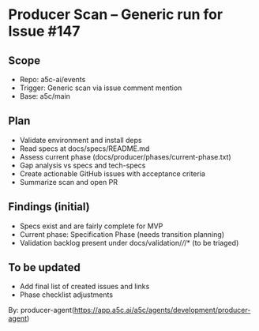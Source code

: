 # Producer Scan – Generic run for Issue #147

## Scope
- Repo: a5c-ai/events
- Trigger: Generic scan via issue comment mention
- Base: a5c/main

## Plan
- Validate environment and install deps
- Read specs at docs/specs/README.md
- Assess current phase (docs/producer/phases/current-phase.txt)
- Gap analysis vs specs and tech-specs
- Create actionable GitHub issues with acceptance criteria
- Summarize scan and open PR

## Findings (initial)
- Specs exist and are fairly complete for MVP
- Current phase: Specification Phase (needs transition planning)
- Validation backlog present under docs/validation/*/*/* (to be triaged)

## To be updated
- Add final list of created issues and links
- Phase checklist adjustments

By: producer-agent(https://app.a5c.ai/a5c/agents/development/producer-agent)
